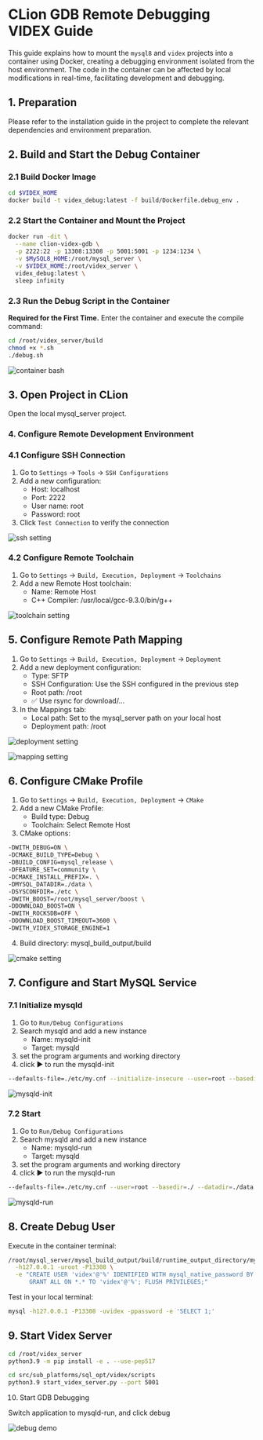 # CLion GDB Remote Debugging VIDEX Guide

This guide explains how to mount the `mysql8` and `videx` projects into a container using Docker, creating a debugging environment isolated from the host environment. The code in the container can be affected by local modifications in real-time, facilitating development and debugging.

## 1. Preparation

Please refer to the installation guide in the project to complete the relevant dependencies and environment preparation.

## 2. Build and Start the Debug Container

### 2.1 Build Docker Image

```bash
cd $VIDEX_HOME
docker build -t videx_debug:latest -f build/Dockerfile.debug_env .
```

### 2.2 Start the Container and Mount the Project

```bash
docker run -dit \
  --name clion-videx-gdb \
  -p 2222:22 -p 13308:13308 -p 5001:5001 -p 1234:1234 \
  -v $MySQL8_HOME:/root/mysql_server \
  -v $VIDEX_HOME:/root/videx_server \
  videx_debug:latest \
  sleep infinity
```

### 2.3 Run the Debug Script in the Container

**Required for the First Time.** 
Enter the container and execute the compile command:

```bash
cd /root/videx_server/build
chmod +x *.sh
./debug.sh
```

![container bash](debug_img/container_debugsh.png)

## 3. Open Project in CLion

Open the local mysql_server project.

### 4. Configure Remote Development Environment

### 4.1 Configure SSH Connection
1. Go to `Settings` → `Tools` → `SSH Configurations`
2. Add a new configuration:
    - Host: localhost
    - Port: 2222
    - User name: root
    - Password: root
3. Click `Test Connection` to verify the connection

![ssh setting](debug_img/ssh_configuration.png)

### 4.2 Configure Remote Toolchain
1. Go to `Settings` → `Build, Execution, Deployment` → `Toolchains`
2. Add a new Remote Host toolchain:
    - Name: Remote Host
    - C++ Compiler: /usr/local/gcc-9.3.0/bin/g++

![toolchain setting](debug_img/toolchain.png)

## 5. Configure Remote Path Mapping

1. Go to `Settings` → `Build, Execution, Deployment` → `Deployment`
2. Add a new deployment configuration:
    - Type: SFTP
    - SSH Configuration: Use the SSH configured in the previous step
    - Root path: /root
    - ✅ Use rsync for download/...
3. In the Mappings tab:
    - Local path: Set to the mysql_server path on your local host
    - Deployment path: /root

![deployment setting](debug_img/deployment_setting.png)

![mapping setting](debug_img/deployment_mapping.png)

## 6. Configure CMake Profile
1. Go to `Settings` → `Build, Execution, Deployment` → `CMake`
2. Add a new CMake Profile:
    - Build type: Debug
    - Toolchain: Select Remote Host
3. CMake options:

```bash
-DWITH_DEBUG=ON \
-DCMAKE_BUILD_TYPE=Debug \
-DBUILD_CONFIG=mysql_release \
-DFEATURE_SET=community \
-DCMAKE_INSTALL_PREFIX=. \
-DMYSQL_DATADIR=./data \
-DSYSCONFDIR=./etc \
-DWITH_BOOST=/root/mysql_server/boost \
-DDOWNLOAD_BOOST=ON \
-DWITH_ROCKSDB=OFF \
-DDOWNLOAD_BOOST_TIMEOUT=3600 \
-DWITH_VIDEX_STORAGE_ENGINE=1
```

4. Build directory: mysql_build_output/build

![cmake setting](debug_img/cmake_configuration.png)

## 7. Configure and Start MySQL Service

### 7.1 Initialize mysqld

1. Go to `Run/Debug Configurations`
2. Search mysqld and add a new instance
    - Name: mysqld-init
    - Target: mysqld
3. set the program arguments and working directory
4. click ▶️ to run the mysqld-init

```bash
--defaults-file=./etc/my.cnf --initialize-insecure --user=root --basedir=./ --datadir=./data
```

![mysqld-init](debug_img/mysqld-init.png)

### 7.2 Start

1. Go to `Run/Debug Configurations`
2. Search mysqld and add a new instance
    - Name: mysqld-run
    - Target: mysqld
3. set the program arguments and working directory
4. click ▶️ to run the mysqld-run

```bash
--defaults-file=./etc/my.cnf --user=root --basedir=./ --datadir=./data --socket=./mysql_80.sock --port=13308
```

![mysqld-run](debug_img/mysqld-run.png)

## 8. Create Debug User

Execute in the container terminal:

```bash
/root/mysql_server/mysql_build_output/build/runtime_output_directory/mysql \
  -h127.0.0.1 -uroot -P13308 \
  -e "CREATE USER 'videx'@'%' IDENTIFIED WITH mysql_native_password BY 'password'; \
      GRANT ALL ON *.* TO 'videx'@'%'; FLUSH PRIVILEGES;"
```

Test in your local terminal:

```bash
mysql -h127.0.0.1 -P13308 -uvidex -ppassword -e 'SELECT 1;'
```

## 9. Start Videx Server
```bash
cd /root/videx_server
python3.9 -m pip install -e . --use-pep517

cd src/sub_platforms/sql_opt/videx/scripts
python3.9 start_videx_server.py --port 5001
```

10. Start GDB Debugging

Switch application to mysqld-run, and click debug

![debug demo](debug_img/clion_debug.png)

